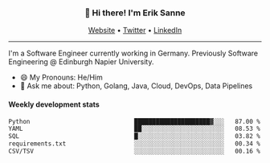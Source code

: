 <h3 align="center">👋 Hi there! I'm Erik Sanne</h3>
<p align="center">
  <a href="https://eriksanne.com">Website</a> •
  <a href="https://twitter.com/ErikKonradSanne">Twitter</a> •
  <a href="https://www.linkedin.com/in/eriksanne/">LinkedIn</a>
</p>

---
I'm a Software Engineer currently working in Germany. Previously Software Engineering @ Edinburgh Napier University.

- 😄 My Pronouns: He/Him
- 💬 Ask me about: Python, Golang, Java, Cloud, DevOps, Data Pipelines

<h4>Weekly development stats</h4>
<!--START_SECTION:waka-->

```txt
Python                             █████████████████████▓░░░   87.00 %
YAML                               ██░░░░░░░░░░░░░░░░░░░░░░░   08.53 %
SQL                                █░░░░░░░░░░░░░░░░░░░░░░░░   03.82 %
requirements.txt                   ░░░░░░░░░░░░░░░░░░░░░░░░░   00.34 %
CSV/TSV                            ░░░░░░░░░░░░░░░░░░░░░░░░░   00.16 %
```

<!--END_SECTION:waka-->
